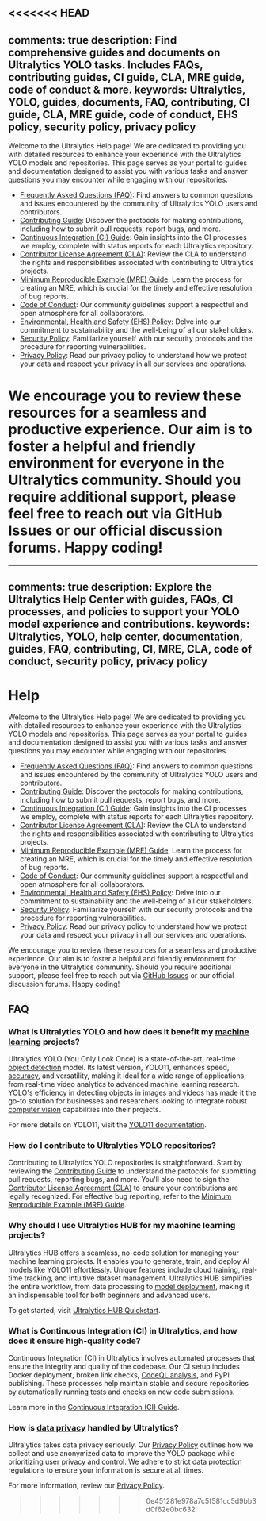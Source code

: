 <<<<<<< HEAD
---
comments: true
description: Find comprehensive guides and documents on Ultralytics YOLO tasks. Includes FAQs, contributing guides, CI guide, CLA, MRE guide, code of conduct & more.
keywords: Ultralytics, YOLO, guides, documents, FAQ, contributing, CI guide, CLA, MRE guide, code of conduct, EHS policy, security policy, privacy policy
---

Welcome to the Ultralytics Help page! We are dedicated to providing you with detailed resources to enhance your experience with the Ultralytics YOLO models and repositories. This page serves as your portal to guides and documentation designed to assist you with various tasks and answer questions you may encounter while engaging with our repositories.

- [Frequently Asked Questions (FAQ)](FAQ.md): Find answers to common questions and issues encountered by the community of Ultralytics YOLO users and contributors.
- [Contributing Guide](contributing.md): Discover the protocols for making contributions, including how to submit pull requests, report bugs, and more.
- [Continuous Integration (CI) Guide](CI.md): Gain insights into the CI processes we employ, complete with status reports for each Ultralytics repository.
- [Contributor License Agreement (CLA)](CLA.md): Review the CLA to understand the rights and responsibilities associated with contributing to Ultralytics projects.
- [Minimum Reproducible Example (MRE) Guide](minimum_reproducible_example.md): Learn the process for creating an MRE, which is crucial for the timely and effective resolution of bug reports.
- [Code of Conduct](code_of_conduct.md): Our community guidelines support a respectful and open atmosphere for all collaborators.
- [Environmental, Health and Safety (EHS) Policy](environmental-health-safety.md): Delve into our commitment to sustainability and the well-being of all our stakeholders.
- [Security Policy](security.md): Familiarize yourself with our security protocols and the procedure for reporting vulnerabilities.
- [Privacy Policy](privacy.md): Read our privacy policy to understand how we protect your data and respect your privacy in all our services and operations.

We encourage you to review these resources for a seamless and productive experience. Our aim is to foster a helpful and friendly environment for everyone in the Ultralytics community. Should you require additional support, please feel free to reach out via GitHub Issues or our official discussion forums. Happy coding!
=======
---
comments: true
description: Explore the Ultralytics Help Center with guides, FAQs, CI processes, and policies to support your YOLO model experience and contributions.
keywords: Ultralytics, YOLO, help center, documentation, guides, FAQ, contributing, CI, MRE, CLA, code of conduct, security policy, privacy policy
---

# Help

Welcome to the Ultralytics Help page! We are dedicated to providing you with detailed resources to enhance your experience with the Ultralytics YOLO models and repositories. This page serves as your portal to guides and documentation designed to assist you with various tasks and answer questions you may encounter while engaging with our repositories.

- [Frequently Asked Questions (FAQ)](FAQ.md): Find answers to common questions and issues encountered by the community of Ultralytics YOLO users and contributors.
- [Contributing Guide](contributing.md): Discover the protocols for making contributions, including how to submit pull requests, report bugs, and more.
- [Continuous Integration (CI) Guide](CI.md): Gain insights into the CI processes we employ, complete with status reports for each Ultralytics repository.
- [Contributor License Agreement (CLA)](CLA.md): Review the CLA to understand the rights and responsibilities associated with contributing to Ultralytics projects.
- [Minimum Reproducible Example (MRE) Guide](minimum-reproducible-example.md): Learn the process for creating an MRE, which is crucial for the timely and effective resolution of bug reports.
- [Code of Conduct](code-of-conduct.md): Our community guidelines support a respectful and open atmosphere for all collaborators.
- [Environmental, Health and Safety (EHS) Policy](environmental-health-safety.md): Delve into our commitment to sustainability and the well-being of all our stakeholders.
- [Security Policy](security.md): Familiarize yourself with our security protocols and the procedure for reporting vulnerabilities.
- [Privacy Policy](privacy.md): Read our privacy policy to understand how we protect your data and respect your privacy in all our services and operations.

We encourage you to review these resources for a seamless and productive experience. Our aim is to foster a helpful and friendly environment for everyone in the Ultralytics community. Should you require additional support, please feel free to reach out via [GitHub Issues](https://github.com/ultralytics/ultralytics/issues) or our official discussion forums. Happy coding!

## FAQ

### What is Ultralytics YOLO and how does it benefit my [machine learning](https://www.ultralytics.com/glossary/machine-learning-ml) projects?

Ultralytics YOLO (You Only Look Once) is a state-of-the-art, real-time [object detection](https://www.ultralytics.com/glossary/object-detection) model. Its latest version, YOLO11, enhances speed, [accuracy](https://www.ultralytics.com/glossary/accuracy), and versatility, making it ideal for a wide range of applications, from real-time video analytics to advanced machine learning research. YOLO's efficiency in detecting objects in images and videos has made it the go-to solution for businesses and researchers looking to integrate robust [computer vision](https://www.ultralytics.com/glossary/computer-vision-cv) capabilities into their projects.

For more details on YOLO11, visit the [YOLO11 documentation](../models/yolo11.md).

### How do I contribute to Ultralytics YOLO repositories?

Contributing to Ultralytics YOLO repositories is straightforward. Start by reviewing the [Contributing Guide](contributing.md) to understand the protocols for submitting pull requests, reporting bugs, and more. You'll also need to sign the [Contributor License Agreement (CLA)](CLA.md) to ensure your contributions are legally recognized. For effective bug reporting, refer to the [Minimum Reproducible Example (MRE) Guide](minimum-reproducible-example.md).

### Why should I use Ultralytics HUB for my machine learning projects?

Ultralytics HUB offers a seamless, no-code solution for managing your machine learning projects. It enables you to generate, train, and deploy AI models like YOLO11 effortlessly. Unique features include cloud training, real-time tracking, and intuitive dataset management. Ultralytics HUB simplifies the entire workflow, from data processing to [model deployment](https://www.ultralytics.com/glossary/model-deployment), making it an indispensable tool for both beginners and advanced users.

To get started, visit [Ultralytics HUB Quickstart](../hub/quickstart.md).

### What is Continuous Integration (CI) in Ultralytics, and how does it ensure high-quality code?

Continuous Integration (CI) in Ultralytics involves automated processes that ensure the integrity and quality of the codebase. Our CI setup includes Docker deployment, broken link checks, [CodeQL analysis](https://github.com/github/codeql), and PyPI publishing. These processes help maintain stable and secure repositories by automatically running tests and checks on new code submissions.

Learn more in the [Continuous Integration (CI) Guide](CI.md).

### How is [data privacy](https://www.ultralytics.com/glossary/data-privacy) handled by Ultralytics?

Ultralytics takes data privacy seriously. Our [Privacy Policy](privacy.md) outlines how we collect and use anonymized data to improve the YOLO package while prioritizing user privacy and control. We adhere to strict data protection regulations to ensure your information is secure at all times.

For more information, review our [Privacy Policy](privacy.md).
>>>>>>> 0e451281e978a7c5f581cc5d9bb3d0f62e0bc632
